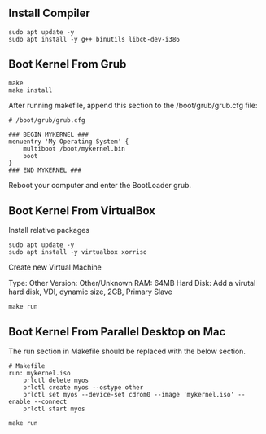 
## Install Compiler
```shell
sudo apt update -y
sudo apt install -y g++ binutils libc6-dev-i386
```

## Boot Kernel From Grub

```shell
make
make install
```

After running makefile, append this section to the /boot/grub/grub.cfg file:

```
# /boot/grub/grub.cfg

### BEGIN MYKERNEL ###
menuentry 'My Operating System' {
	multiboot /boot/mykernel.bin
	boot
}
### END MYKERNEL ###
```

Reboot your computer and enter the BootLoader grub.

## Boot Kernel From VirtualBox

Install relative packages

```shell
sudo apt update -y 
sudo apt install -y virtualbox xorriso
```

Create new Virtual Machine

Type: Other
Version: Other/Unknown
RAM: 64MB
Hard Disk: Add a virutal hard disk, VDI, dynamic size, 2GB, Primary Slave

```shell
make run
```

## Boot Kernel From Parallel Desktop on Mac

The run section in Makefile should be replaced with the below section.

```shell
# Makefile
run: mykernel.iso
	prlctl delete myos
	prlctl create myos --ostype other
	prlctl set myos --device-set cdrom0 --image 'mykernel.iso' --enable --connect
	prlctl start myos
```

```shell
make run
```
